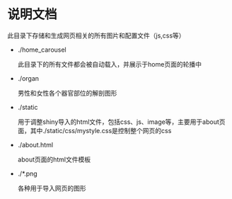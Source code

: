 # 说明文档

此目录下存储和生成网页相关的所有图片和配置文件（js,css等）



- ./home_carousel

  此目录下的所有文件都会被自动载入，并展示于home页面的轮播中

- ./organ

  男性和女性各个器官部位的解剖图形

- ./static

  用于调整shiny导入的html文件，包括css、js、image等，主要用于about页面，其中./static/css/mystyle.css是控制整个网页的css

- ./about.html

  about页面的html文件模板

- ./*.png

  各种用于导入网页的图形
